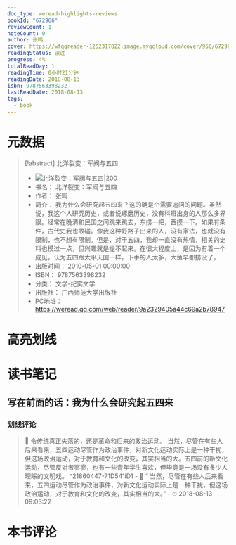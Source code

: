 ```yaml
---
doc_type: weread-highlights-reviews
bookId: "672966"
reviewCount: 1
noteCount: 0
author: 张鸣
cover: https://wfqqreader-1252317822.image.myqcloud.com/cover/966/672966/t7_672966.jpg
readingStatus: 读过
progress: 4%
totalReadDay: 1
readingTime: 0小时21分钟
readingDate: 2018-08-13
isbn: 9787563398232
lastReadDate: 2018-08-13
tags:
  - book
---
```

# 元数据
> [!abstract] 北洋裂变：军阀与五四
> - ![ 北洋裂变：军阀与五四|200](https://wfqqreader-1252317822.image.myqcloud.com/cover/966/672966/t7_672966.jpg)
> - 书名： 北洋裂变：军阀与五四
> - 作者： 张鸣
> - 简介： 我为什么会研究起五四来？这的确是个需要追问的问题。虽然说，我这个人研究历史，或者说琢磨历史，没有科班出身的人那么多界限。经常在晚清和民国之间跳来跳去，东捞一把，西摸一下。如果有条件，古代史我也敢碰。像我这种野路子出来的人，没有家法，也就没有限制，也不想有限制。但是，对于五四，我却一直没有热情，相关的史料也摸过一点，但兴趣就是提不起来。在很大程度上，是因为有着一个成见，认为五四跟太平天国一样，下手的人太多，大鱼早都捞没了。
> - 出版时间： 2010-05-01 00:00:00
> - ISBN： 9787563398232
> - 分类： 文学-纪实文学
> - 出版社： 广西师范大学出版社
> - PC地址：https://weread.qq.com/web/reader/9a2329405a44c69a2b78947

# 高亮划线

# 读书笔记

## 写在前面的话：我为什么会研究起五四来

### 划线评论
> 📌 令传统真正失落的，还是革命和后来的政治运动。 
当然，尽管在有些人后来看来，五四运动尽管作为政治事件，对新文化运动实际上是一种干扰，但这场政治运动，对于教育和文化的改变，其实相当的大。五四前的新文化运动，尽管反对者寥寥，也有一些青年学生喜欢，但毕竟是一场没有多少人理睬的文明戏。  ^21860447-71D541iD1
    - 💭 “    当然，尽管在有些人后来看来，五四运动尽管作为政治事件，对新文化运动实际上是一种干扰，但这场政治运动，对于教育和文化的改变，其实相当的大。”
    - ⏱ 2018-08-13 09:03:22
   
# 本书评论

